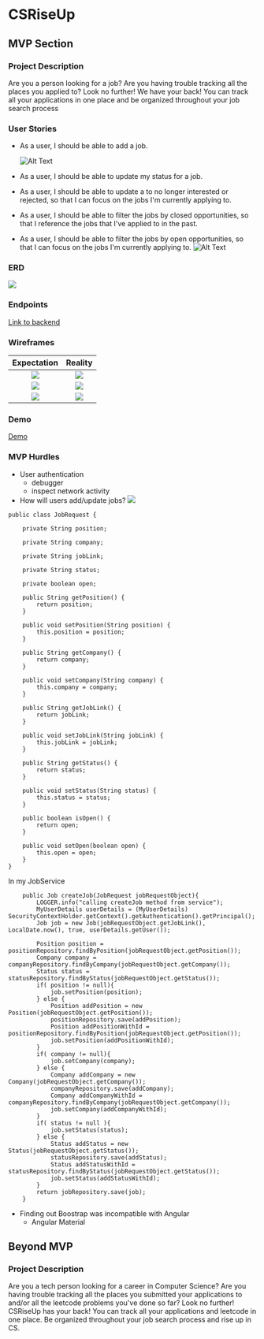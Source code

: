 # CSRiseUp

## MVP Section

### Project Description

Are you a person looking for a job? Are you having trouble tracking all the places you applied to? Look no further! We have your back! You can track all your applications in one place and be organized throughout your job search process

### User Stories

- As a user, I should be able to add a job.

  ![Alt Text](add-job.gif "Demo")

- As a user, I should be able to update my status for a job.
- As a user, I should be able to update a to no longer interested or rejected, so that I can focus on the jobs I'm currently applying to.
- As a user, I should be able to filter the jobs by closed opportunities, so that I reference the jobs that I've applied to in the past.
- As a user, I should be able to filter the jobs by open opportunities, so that I can focus on the jobs I'm currently applying to.
  ![Alt Text](update-job.gif "Demo")

### ERD

![](erd.png)

### Endpoints

[Link to backend](https://github.com/MichelleLucero/csriseup-api)

### Wireframes

|       Expectation        |             Reality              |
| :----------------------: | :------------------------------: |
|      ![](home.jpg)       |      ![](home-reality.jpg)       |
|  ![](add-job-form.jpg)   |  ![](add-job-form-reality.jpg)   |
| ![](update-job-form.jpg) | ![](update-job-form-reality.jpg) |

### Demo

[Demo](https://csriseup.herokuapp.com/)

### MVP Hurdles

- User authentication
  - debugger
  - inspect network activity
- How will users add/update jobs?
  ![](jobs-table.jpg)

```
public class JobRequest {

    private String position;

    private String company;

    private String jobLink;

    private String status;

    private boolean open;

    public String getPosition() {
        return position;
    }

    public void setPosition(String position) {
        this.position = position;
    }

    public String getCompany() {
        return company;
    }

    public void setCompany(String company) {
        this.company = company;
    }

    public String getJobLink() {
        return jobLink;
    }

    public void setJobLink(String jobLink) {
        this.jobLink = jobLink;
    }

    public String getStatus() {
        return status;
    }

    public void setStatus(String status) {
        this.status = status;
    }

    public boolean isOpen() {
        return open;
    }

    public void setOpen(boolean open) {
        this.open = open;
    }
}
```

In my JobService

```
    public Job createJob(JobRequest jobRequestObject){
        LOGGER.info("calling createJob method from service");
        MyUserDetails userDetails = (MyUserDetails) SecurityContextHolder.getContext().getAuthentication().getPrincipal();
        Job job = new Job(jobRequestObject.getJobLink(), LocalDate.now(), true, userDetails.getUser());

        Position position = positionRepository.findByPosition(jobRequestObject.getPosition());
        Company company = companyRepository.findByCompany(jobRequestObject.getCompany());
        Status status = statusRepository.findByStatus(jobRequestObject.getStatus());
        if( position != null){
            job.setPosition(position);
        } else {
            Position addPosition = new Position(jobRequestObject.getPosition());
            positionRepository.save(addPosition);
            Position addPositionWithId = positionRepository.findByPosition(jobRequestObject.getPosition());
            job.setPosition(addPositionWithId);
        }
        if( company != null){
            job.setCompany(company);
        } else {
            Company addCompany = new Company(jobRequestObject.getCompany());
            companyRepository.save(addCompany);
            Company addCompanyWithId = companyRepository.findByCompany(jobRequestObject.getCompany());
            job.setCompany(addCompanyWithId);
        }
        if( status != null ){
            job.setStatus(status);
        } else {
            Status addStatus = new Status(jobRequestObject.getStatus());
            statusRepository.save(addStatus);
            Status addStatusWithId = statusRepository.findByStatus(jobRequestObject.getStatus());
            job.setStatus(addStatusWithId);
        }
        return jobRepository.save(job);
    }
```

- Finding out Boostrap was incompatible with Angular
  - Angular Material

## Beyond MVP

### Project Description

Are you a tech person looking for a career in Computer Science? Are you having trouble tracking all the places you submitted your applications to and/or all the leetcode problems you've done so far? Look no further! CSRiseUp has your back! You can track all your applications and leetcode in one place. Be organized throughout your job search process and rise up in CS.
